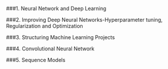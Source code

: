 
###1. Neural Network and Deep Learning


###2. Improving Deep Neural Networks-Hyperparameter tuning, Regularization and Optimization


###3. Structuring Machine Learning Projects


###4. Convolutional Neural Network


###5. Sequence Models
